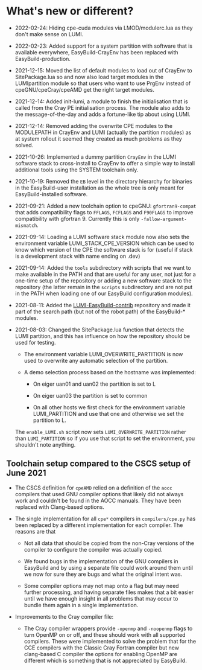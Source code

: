 # What's new or different?

  * 2022-02-24: Hiding cpe-cuda modules via LMOD/modulerc.lua as they don't
    make sense on LUMI.

  * 2022-02-23: Added support for a system partition with software that is
    available everywhere, EasyBuild-CrayEnv has been replaced with
    EasyBuild-production.

  * 2021-12-15: Moved the list of default modules to load out of CrayEnv to
    SitePackage.lua so and now also load target modules in the LUMIpartition
    module so that users who want to use PrgEnv instead of cpeGNU/cpeCray/cpeAMD
    get the right target modules.

  * 2021-12-14: Added init-lumi, a module to finish the initialisation that is
    called from the Cray PE initialisation process. The module also adds to
    the message-of-the-day and adds a fortune-like tip about using LUMI.

  * 2021-12-14: Removed adding the overwrite CPE modules to the MODULEPATH in
    CrayEnv and LUMI (actually the partition modules) as at system rollout it
    seemed they created as much problems as they solved.

  * 2021-10-26: Implemented a dummy partition ``CrayEnv`` in the LUMI software
    stack to cross-install to CrayEnv to offer a simple way to install additional
    tools using the SYSTEM toolchain only.

  * 2021-10-19: Removed the ``EB`` level in the directory hierarchy for binaries
    in the EasyBuild-user installation as the whole tree is only meant for
    EasyBuild-installed software.

  * 2021-09-21: Added a new toolchain option to cpeGNU: ``gfortran9-compat`` that
    adds compatibility flags to ``FFLAGS``, ``FCFLAGS`` and ``F90FLAGS`` to improve
    compatibility with gfortran 9. Currently this is only
    ``-fallow-argument-mismatch``.

  * 2021-09-14: Loading a LUMI software stack module now also sets the environment
    variable LUMI_STACK_CPE_VERSION which can be used to know which version of the
    CPE the software stack is for (useful if stack is a development stack with
    name ending on .dev)

  * 2021-09-14: Added the ``tools`` subdirectory with scripts that we want to make
    available in the PATH and that are useful for any user, not just for a one-time
    setup of the repository or adding a new software stack to the repository (the
    latter remain in the ``scripts`` subdirectory and are not put in the PATH when
    loading one of our EasyBuild configuration modules).

  * 2021-08-11: Added the [LUMI-EasyBuild-contrib](https://github.com/Lumi-supercomputer/LUMI-EasyBuild-contrib)
    repository and made it part of the search path (but not of the robot path)
    of the EasyBuild-* modules.

  * 2021-08-03: Changed the SitePackage.lua function that detects the LUMI partition,
    and this has influence on how the repository should be used for testing.

      * The environment variable LUMI_OVERWRITE_PARTITION is now used to overwrite
        any automatic selection of the partition.

      * A demo selection process based on the hostname was implemented:

          * On eiger uan01 and uan02 the partition is set to L

          * On eiger uan03 the partition is set to common

          * On all other hosts we first check for the environment variable
            LUMI_PARTITION and use that one and otherwise we set the partition
            to L.

    The ``enable_LUMI.sh`` script now sets ``LUMI_OVERWRITE_PARTITION`` rather than
    ``LUMI_PARTITION`` so if you use that script to set the environment, you shouldn't
    note anything.


## Toolchain setup compared to the CSCS setup of June 2021

  * The CSCS definition for ``cpeAMD`` relied on a definition of the
    ``aocc`` compilers that used GNU compiler options that likely did not always work
    and couldn't be found in the AOCC manuals. They have been replaced with Clang-based
    options.

  * The single implementation for all ``cpe*`` compilers in ``compilers/cpe.py`` has
    been replaced by a different implementation for each compiler. The reasons are
    that

      * Not all data that should be copied from the non-Cray versions of the compiler
        to configure the compiler was actually copied.

      * We found bugs in the implementation of the GNU compilers in EasyBuild and by
        using a separate file could work around them until we now for sure they are
        bugs and what the original intent was.

      * Some compiler options may not map onto a flag but may need further processing,
        and having separate files makes that a bit easier until we have enough insight
        in all problems that may occur to bundle them again in a single implementation.

  * Improvements to the Cray compiler file:

      * The Cray compiler wrappers provide ``-openmp`` and ``-noopenmp`` flags to
        turn OpenMP on or off, and these should work with all supported compilers.
        These were implemented to solve the problem that for the CCE compilers
        with the Classic Cray Fortran compiler but new clang-based C compiler
        the options for enabling OpenMP are different which is something that
        is not appreciated by EasyBuild.
